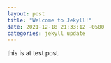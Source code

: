 ```yaml
---
layout: post
title: "Welcome to Jekyll!"
date: 2021-12-18 21:33:12 -0500
categories: jekyll update
---
```


this is at test post.
